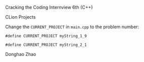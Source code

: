 Cracking the Coding Internview 6th (C++)

CLion Projects

Change the `CURRENT_PROJECT` in `main.cpp` to the problem number:

`#define CURRENT_PROJECT myString_1_9`

`#define CURRENT_PROJECT myString_2_1`

Donghao Zhao
